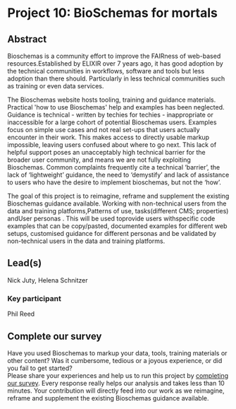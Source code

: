 # Project 10: BioSchemas for mortals

## Abstract

Bioschemas is a community effort to improve the FAIRness of web-based resources.Established by ELIXIR over 7 years ago, it has good adoption by the technical communities in workflows, software and tools but less adoption than there should. Particularly in less technical communities such as training or even data services.

The Bioschemas website hosts tooling, training and guidance materials. Practical 'how to use Bioschemas' help and examples has been neglected. Guidance is technical - written by techies for techies - inappropriate or inaccessible for a large cohort of potential Bioschemas users. Examples focus on simple use cases and not real set-ups that users actually encounter in their work. This makes access to directly usable markup impossible, leaving users confused about where to go next. This lack of helpful support poses an unacceptably high technical barrier for the broader user community, and means we are not fully exploiting Bioschemas. Common complaints frequently cite a technical ‘barrier’, the lack of ‘lightweight’ guidance, the need to ‘demystify’ and lack of assistance to users who have the desire to implement bioschemas, but not the ‘how’.

The goal of this project is to reimagine, reframe and supplement the existing Bioschemas guidance available. Working with non-technical users from the data and training platforms,Patterns of use, tasks(different CMS; properties) andUser personas . This will be used toprovide users withspecific code examples that can be copy/pasted, documented examples for different web setups, customised guidance for different personas and be validated by non-technical users in the data and training platforms.

## Lead(s)

Nick Juty, Helena Schnitzer

### Key participant

Phil Reed

## Complete our survey

Have you used Bioschemas to markup your data, tools, training materials or other content? 
Was it cumbersome, tedious or a joyous experience, or did you fail to get started?  
Please share your experiences and help us to run this project by [completing our survey](https://bit.ly/bh2410s). 
Every response really helps our analysis and takes less than 10 minutes. 
Your contribution will directly feed into our work as we reimagine, reframe and supplement the existing Bioschemas guidance available.
